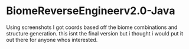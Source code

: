 # BiomeReverseEngineerv2.0-Java
Using screenshots I got coords based off the biome combinations and structure generation. this isnt the final version but i thought i would put it out there for anyone whos interested.
